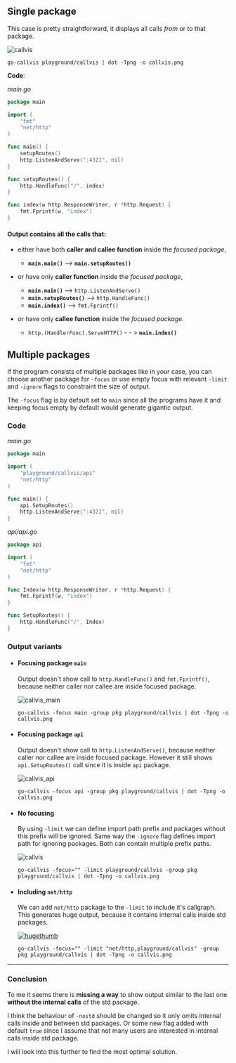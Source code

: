 ## Single package

This case is pretty straightforward, it displays all calls *from* or *to* that package.

  ![callvis](https://cloud.githubusercontent.com/assets/1229233/24300848/147b3336-10ae-11e7-9702-bf376ce2870e.png)

  `go-callvis playground/callvis | dot -Tpng -o callvis.png`

**Code**:

_main.go_
```go
package main

import (
	"fmt"
	"net/http"
)

func main() {
	setupRoutes()
	http.ListenAndServe(":4321", nil)
}

func setupRoutes() {
	http.HandleFunc("/", index)
}

func index(w http.ResponseWriter, r *http.Request) {
	fmt.Fprintf(w, "index")
}
```

#### Output contains all the calls that:

* either have both **caller and callee function** inside the _focused package_,
  - __`main.main()`__ --> __`main.setupRoutes()`__

* or have only **caller function** inside the _focused package_,
  - __`main.main()`__ --> `http.ListenAndServe()`
  - __`main.setupRoutes()`__ --> `http.HandleFunc()`
  - __`main.index()`__ --> `fmt.Fprintf()`

* or have only **callee function** inside the _focused package_.
  - `http.(HandlerFunc).ServeHTTP()` - - > __`main.index()`__


## Multiple packages

If the program consists of multiple packages like in your case, you can choose another package for `-focus` or use empty focus 
with relevant `-limit` and `-ignore` flags to constraint the size of output.

The `-focus` flag is by default set to `main` since all the programs 
have it and keeping focus empty by default would generate gigantic output.

### Code

_main.go_
```go
package main

import (
	"playground/callvis/api"
	"net/http"
)

func main() {
	api.SetupRoutes()
	http.ListenAndServe(":4321", nil)
}
```

_api/api.go_
```go
package api

import (
    "fmt"
    "net/http"
)

func Index(w http.ResponseWriter, r *http.Request) {
    fmt.Fprintf(w, "index")
}

func SetupRoutes() {
	http.HandleFunc("/", Index)
}
```

### Output variants

- #### Focusing package `main`
  
  Output doesn't show call to `http.HandleFunc()` and `fmt.Fprintf()`, because neither caller nor callee are inside focused package.
  
  ![callvis_main](https://cloud.githubusercontent.com/assets/1229233/24291637/19f377b6-108a-11e7-99ab-a0bd1574479b.png)

  `go-callvis -focus main -group pkg playground/callvis | dot -Tpng -o callvis.png`

- #### Focusing package `api`
  
  Output doesn't show call to `http.ListenAndServe()`, because neither caller nor callee are inside focused package. 
  However it still shows `api.SetupRoutes()` call since it is inside `api` package.

  ![callvis_api](https://cloud.githubusercontent.com/assets/1229233/24300617/55173e40-10ad-11e7-8c51-3d4f6d000952.png)

  `go-callvis -focus api -group pkg playground/callvis | dot -Tpng -o callvis.png`

- #### No focusing

  By using `-limit` we can define import path prefix and packages without this prefix will be ignored. 
  Same way the `-ignore` flag defines import path for ignoring packages. 
  Both can contain multiple prefix paths.

  ![callvis](https://cloud.githubusercontent.com/assets/1229233/24302966/a80b4270-10b4-11e7-9737-c27e1ab3b0a0.png)

  `go-callvis -focus="" -limit playground/callvis -group pkg playground/callvis | dot -Tpng -o callvis.png`

- #### Including `net/http`

  We can add `net/http` package to the `-limit` to include it's callgraph. This generates huge output, because it 
  contains internal calls inside std packages.

  [![hugethumb](https://cloud.githubusercontent.com/assets/1229233/24303891/eb0fe32a-10b7-11e7-8989-0ac49f28c30f.png)](https://cloud.githubusercontent.com/assets/1229233/24303606/e5e8d4ac-10b6-11e7-8712-0a6aa2441cda.jpg)

  `go-callvis -focus="" -limit "net/http,playground/callvis" -group pkg playground/callvis | dot -Tpng -o callvis.png`

----
### Conclusion

To me it seems there is **missing a way** to show output similar to the last one **without the internal calls** of the std package.

I think the behaviour of `-nostd` should be changed so it only omits internal calls inside and between std packages. Or some new flag added with default `true` since I assume that not many users are interested in internal calls inside std package.

I will look into this further to find the most optimal solution.